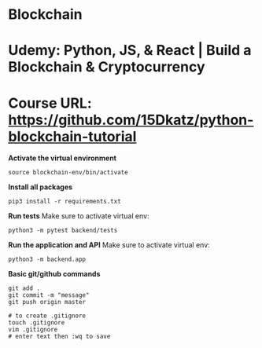 # Blockchain
# Udemy: Python, JS, & React | Build a Blockchain & Cryptocurrency
# Course URL: https://github.com/15Dkatz/python-blockchain-tutorial

**Activate the virtual environment**

```
source blockchain-env/bin/activate
```

**Install all packages**
```
pip3 install -r requirements.txt
```

**Run tests**
Make sure to activate virtual env:
```
python3 -m pytest backend/tests
```

**Run the application and API**
Make sure to activate virtual env:
```
python3 -m backend.app
```

**Basic git/github commands**
```
git add .
git commit -m "message"
git push origin master

# to create .gitignore
touch .gitignore
vim .gitignore
# enter text then :wq to save
```
